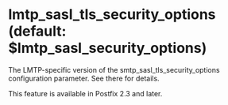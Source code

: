# lmtp_sasl_tls_security_options (default: $lmtp_sasl_security_options)
 The LMTP-specific version of the smtp\_sasl\_tls\_security\_options
configuration parameter. See there for details. 


 This feature is available in Postfix 2.3 and later. 


